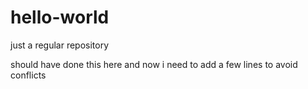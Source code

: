 # hello-world
just a regular repository



should have done this here
and now i need to add a few lines to avoid conflicts
